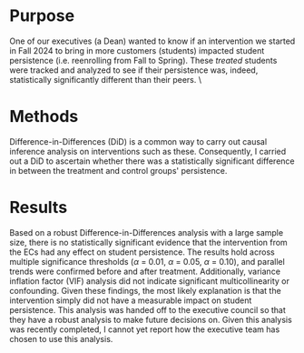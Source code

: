 # Purpose

One of our executives (a Dean) wanted to know if an intervention we started in Fall 2024 to bring in more customers (students) impacted student persistence (i.e. reenrolling from Fall to Spring). These *treated* students were tracked and analyzed to see if their persistence was, indeed, statistically significantly different than their peers. \

# Methods

Difference-in-Differences (DiD) is a common way to carry out causal inference analysis on interventions such as these. Consequently, I carried out a DiD to ascertain whether there was a statistically significant difference in between the treatment and control groups' persistence. 

# Results

Based on a robust Difference-in-Differences analysis with a large sample size, there is no statistically significant evidence that the intervention from the ECs had any effect on student persistence. The results hold across multiple significance thresholds ($\alpha$ = 0.01, $\alpha$ = 0.05, $\alpha$ = 0.10), and parallel trends were confirmed before and after treatment. Additionally, variance inflation factor (VIF) analysis did not indicate significant multicollinearity or confounding. Given these findings, the most likely explanation is that the intervention simply did not have a measurable impact on student persistence. This analysis was handed off to the executive council so that they have a robust analysis to make future decisions on. Given this analysis was recently completed, I cannot yet report how the executive team has chosen to use this analysis. 
